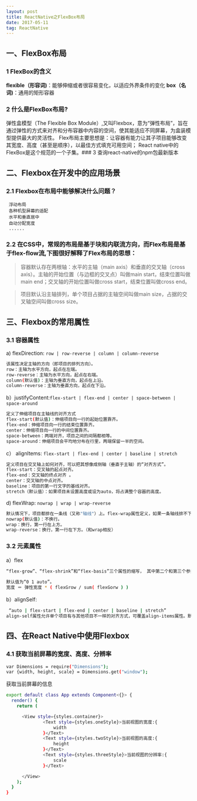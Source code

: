```yaml
---
layout: post
title: ReactNative之FlexBox布局
date: 2017-05-11
tag: ReactNative
---
```



## 一、FlexBox布局
### 1 FlexBox的含义

<strong>flexible（形容词)</strong>：能够伸缩或者很容易变化，以适应外界条件的变化
<strong>box（名词)</strong>：通用的矩形容器
	

### 2 什么是FlexBox布局?

弹性盒模型（The Flexible Box Module）,又叫Flexbox，意为“弹性布局”，旨在通过弹性的方式来对齐和分布容器中内容的空间，使其能适应不同屏幕，为盒装模型提供最大的灵活性。
       Flex布局主要思想是：让容器有能力让其子项目能够改变其宽度、高度（甚至是顺序），以最佳方式填充可用空间；
       React native中的FlexBox是这个规范的一个子集。### 3 查询react-native的npm包最新版本

## 二、Flexbox在开发中的应用场景
### 2.1 Flexbox在布局中能够解决什么问题？
     浮动布局
     各种机型屏幕的适配
     水平和垂直居中
     自动分配宽度
     ......

### 2.2 在CSS中，常规的布局是基于块和内联流方向，而Flex布局是基于flex-flow流,下图很好解释了Flex布局的思想：

> 容器默认存在两根轴：水平的主轴（main axis）和垂直的交叉轴（cross axis）。主轴的开始位置（与边框的交叉点）叫做main start，结束位置叫做main end；交叉轴的开始位置叫做cross start，结束位置叫做cross end。

> 项目默认沿主轴排列，单个项目占据的主轴空间叫做main size，占据的交叉轴空间叫做cross size。


## 三、Flexbox的常用属性

### 3.1 容器属性
a)  flexDirection: `row | row-reverse | column | column-reverse`


```bash
该属性决定主轴的方向（即项目的排列方向）。
row：主轴为水平方向，起点在左端。
row-reverse：主轴为水平方向，起点在右端。
column(默认值)：主轴为垂直方向，起点在上沿。
column-reverse：主轴为垂直方向，起点在下沿。
```

b）justifyContent:`flex-start | flex-end | center | space-between | space-around`

```bash
定义了伸缩项目在主轴线的对齐方式
flex-start(默认值)：伸缩项目向一行的起始位置靠齐。
flex-end：伸缩项目向一行的结束位置靠齐。
center：伸缩项目向一行的中间位置靠齐。
space-between：两端对齐，项目之间的间隔都相等。
space-around：伸缩项目会平均地分布在行里，两端保留一半的空间。
```

 c） alignItems:  `flex-start | flex-end | center | baseline | stretch`
 
 ```bash
 定义项目在交叉轴上如何对齐，可以把其想像成侧轴（垂直于主轴）的“对齐方式”。
 flex-start：交叉轴的起点对齐。
 flex-end：交叉轴的终点对齐 。
 center：交叉轴的中点对齐。
 baseline：项目的第一行文字的基线对齐。
 stretch（默认值）：如果项目未设置高度或设为auto，将占满整个容器的高度。
 ```
 
 d)  flexWrap: `nowrap | wrap | wrap-reverse`
 
 ```bash   
 默认情况下，项目都排在一条线（又称"轴线"）上。flex-wrap属性定义，如果一条轴线排不下，如何换行。
 nowrap(默认值)：不换行。
 wrap：换行，第一行在上方。
 wrap-reverse：换行，第一行在下方。（和wrap相反）
 ```
### 3.2 元素属性
 a）flex
 
 ```bash
“flex-grow”、“flex-shrink”和“flex-basis”三个属性的缩写， 其中第二个和第三个参数（flex-shrink、flex-basis）是可选参数。
    
默认值为“0 1 auto”。
宽度 ＝ 弹性宽度 * ( flexGrow / sum( flexGorw ) )
 ```
 
  b）alignSelf: 
  
```bash
 “auto | flex-start | flex-end | center | baseline | stretch”
align-self属性允许单个项目有与其他项目不一样的对齐方式，可覆盖align-items属性。默认值为auto，表示继承父元素的align-items属性，如果没有父元素，则等同于stretch。
```


## 四、在React Native中使用Flexbox
### 4.1  获取当前屏幕的宽度、高度、分辨率

```bash
var Dimensions = require("Dimensions");
var {width, height, scale} = Dimensions.get("window");
```
获取当前屏幕的信息

```bash
export default class App extends Component<{}> {
  render() {
    return (

      <View style={styles.container}>
              <Text style={styles.oneStyle}>当前视图的宽度:{
                  width
              }</Text>
              <Text style={styles.twoStyle}>当前视图的高度:{
                  height
              }</Text>
              <Text style={styles.threeStyle}>当前视图的分辨率:{
                  scale
              }</Text>

      </View>
    );
  }
}

```
